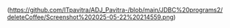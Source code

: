 (https://github.com/ITpavitra/ADJ_Pavitra-/blob/main/JDBC%20programs2/deleteCoffee/Screenshot%202025-05-22%20214559.png)
